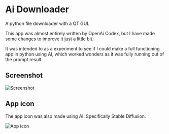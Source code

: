 # Ai Downloader

A python file downloader with a QT GUI.

This app was almost entirely written by OpenAi Codex, but I have made some changes to improve it just a little bit.

It was intended to as a experiment to see if I could make a full functioning app in python using AI, which worked wonders as it was fully running out of the prompt result.

## Screenshot

![Screenshot](https://imgur.com/a/i8nSrD7)

## App icon

The app icon was also made using AI. Specifically Stable Diffusion.

![App icon](https://imgur.com/sk8QaIf)
